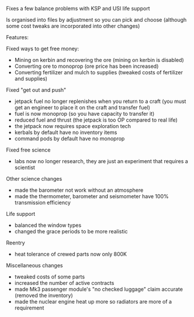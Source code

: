 Fixes a few balance problems with KSP and USI life support

Is organised into files by adjustment so you can pick and choose
(although some cost tweaks are incorporated into other changes)

Features:

Fixed ways to get free money:
* Mining on kerbin and recovering the ore (mining on kerbin is disabled)
* Converting ore to monoprop (ore price has been increased)
* Converting fertilizer and mulch to supplies (tweaked costs of fertilizer and supplies)

Fixed "get out and push"
* jetpack fuel no longer replenishes when you return to a craft (you must get an engineer to place it on the craft and transfer fuel)
* fuel is now monoprop (so you have capacity to transfer it)
* reduced fuel and thrust (the jetpack is too OP compared to real life)
* the jetpack now requires space exploration tech
* kerbals by default have no inventory items
* command pods by default have no monoprop

Fixed free science
* labs now no longer research, they are just an experiment that requires a scientist

Other science changes
* made the barometer not work without an atmosphere
* made the thermometer, barometer and seismometer have 100% transmission efficiency

Life support
* balanced the window types
* changed the grace periods to be more realistic

Reentry
* heat tolerance of crewed parts now only 800K

Miscellaneous changes
* tweaked costs of some parts
* increased the number of active contracts
* made Mk3 passenger module's "no checked luggage" claim accurate (removed the inventory)
* made the nuclear engine heat up more so radiators are more of a requirement